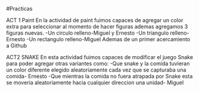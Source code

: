 #Practicas

ACT 1 Paint
En la actividad de paint fuimos capaces de agregar un color extra para seleccionar al momento de hacer figuras
ademas agregamos 3 figuras nuevas.
-Un circulo relleno-Miguel y Ernesto
-Un triangulo relleno- Ernesto
-Un rectangulo relleno-Miguel
Ademas de un primer acercamiento a Github

ACT2 SNAKE
En esta actividad fuimos capaces de modificar el juego Snake para poder agregar otras variantes como:
-Que snake y la comida tuvieran un color diferente elegido aleatoriamente cada vez que se capturaba una comida- Ernesto
-Que mientras la comida no fuera atrapada por Snake esta se moveria aleatoriamente hacia cualquier direccion una unidad- Miguel
